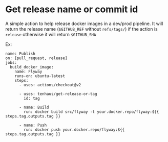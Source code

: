 # Get release name or commit id

A simple action to help release docker images in a dev/prod pipeline. It will return the release name (`$GITHUB_REF` without `refs/tags/`) if the action is `release` otherwise it will return `$GITHUB_SHA`

Ex:

```
name: Publish
on: [pull_request, release]
jobs:
  build_docker_image:
    name: Flyway
    runs-on: ubuntu-latest
    steps:
      - uses: actions/checkout@v2

      - uses: tenhaus/get-release-or-tag
        id: tag

      - name: Build
        run: docker build src/flyway -t your.docker.repo/flyway:${{ steps.tag.outputs.tag }}

      - name: Push
        run: docker push your.docker.repo/flyway:${{ steps.tag.outputs.tag }}
```
